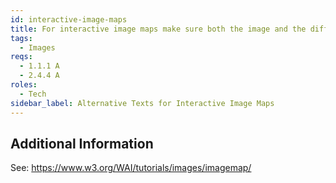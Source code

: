 ```yaml
---
id: interactive-image-maps
title: For interactive image maps make sure both the image and the different area elements has text alternatives
tags:
  - Images
reqs:
  - 1.1.1 A
  - 2.4.4 A
roles:
  - Tech
sidebar_label: Alternative Texts for Interactive Image Maps
---
```


## Additional Information

See: https://www.w3.org/WAI/tutorials/images/imagemap/

